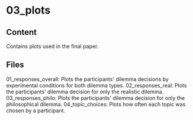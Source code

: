 # 03_plots
## Content
Contains plots used in the final paper.
## Files
01_responses_overall: Plots the participants' dilemma decisions by experimental conditions for both dilemma types.
02_responses_real: Plots the participants' dilemma decision for only the realistic dilemma.
03_responses_philo: Plots the participants' dilemma decision for only the philosophical dilemma.
04_topic_choices: Plots how often each topic was chosen by a participant.

